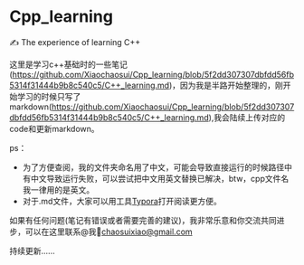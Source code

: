 # Cpp_learning
:writing_hand: The experience of learning C++

这里是学习c++基础时的一些笔记(https://github.com/Xiaochaosui/Cpp_learning/blob/5f2dd307307dbfdd56fb5314f31444b9b8c540c5/C++_learning.md)，因为我是半路开始整理的，刚开始学习的时候只写了markdown(https://github.com/Xiaochaosui/Cpp_learning/blob/5f2dd307307dbfdd56fb5314f31444b9b8c540c5/C++_learning.md),我会陆续上传对应的code和更新markdown。

ps：

- 为了方便查阅，我的文件夹命名用了中文，可能会导致直接运行的时候路径中有中文导致运行失败，可以尝试把中文用英文替换已解决，btw，cpp文件名我一律用的是英文。
- 对于.md文件，大家可以用工具[Typora](https://www.typora.io/)打开阅读更方便。

如果有任何问题(笔记有错误或者需要完善的建议)，我非常乐意和你交流共同进步，可以在这里联系@我:email:chaosuixiao@gmail.com

持续更新......


